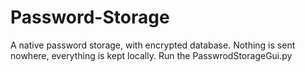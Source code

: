 # Password-Storage
A native password storage, with encrypted database. Nothing is sent nowhere, everything is kept locally.
Run the PasswrodStorageGui.py 
